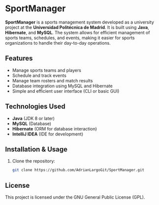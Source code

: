 # SportManager

**SportManager** is a sports management system developed as a university project at the **Universidad Politécnica de Madrid**. It is built using **Java**, **Hibernate**, and **MySQL**. The system allows for efficient management of sports teams, schedules, and events, making it easier for sports organizations to handle their day-to-day operations.

## Features
- Manage sports teams and players
- Schedule and track events
- Manage team rosters and match results
- Database integration using MySQL and Hibernate
- Simple and efficient user interface (CLI or basic GUI)

## Technologies Used
- **Java** (JDK 8 or later)
- **MySQL** (Database)
- **Hibernate** (ORM for database interaction)
- **IntelliJ IDEA** (IDE for development)

## Installation & Usage
1. Clone the repository:
   ```bash
   git clone https://github.com/AdrianLargoGit/SportManager.git

## License
This project is licensed under the GNU General Public License (GPL).

